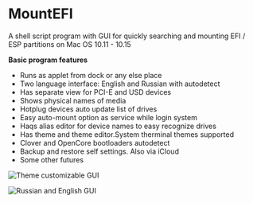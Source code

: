 # MountEFI
A shell script program with GUI for quickly searching and mounting EFI / ESP partitions on Mac OS 10.11 - 10.15

**Basic program features**

* Runs as applet from dock or any else place
* Two language interface: English and Russian with autodetect
* Has separate view for PCI-E and USD devices
* Shows physical names of media
* Hotplug devices auto update list of drives
* Easy auto-mount option as service while login system
* Haqs alias editor for device names to easy recognize drives
* Has theme and theme editor.System therminal themes supported
* Clover and OpenCore bootloaders autodetect
* Backup and restore self settings. Also via iCloud
* Some other futures 

![Theme customizable GUI](https://github.com/Andrej-Antipov/MountEFI/blob/master/screenshots/008.png)

![Russian and English GUI](https://github.com/Andrej-Antipov/MountEFI/blob/master/screenshots/009.png)


